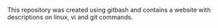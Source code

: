 This repository was created using gitbash and contains a website with descriptions on linux, vi and git commands.
